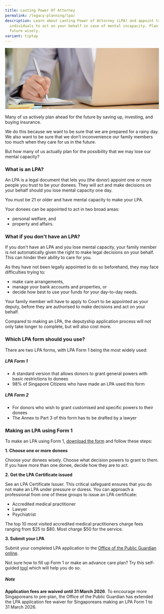 ```yaml
---
title: Lasting Power Of Attorney
permalink: /legacy-planning/lpa/
description: Learn about Lasting Power of Attorney (LPA) and appoint trusted
  individuals to act on your behalf in case of mental incapacity. Plan for the
  future wisely.
variant: tiptap
---
```

![](/images/lasting-power-of-attorney.jfif)

Many of us actively plan ahead for the future by saving up, investing, and buying insurance.

We do this because we want to be sure that we are prepared for a rainy day. We also want to be sure that we don’t inconvenience our family members too much when they care for us in the future.

But how many of us actually plan for the possibility that we may lose our mental capacity?  

### What is an LPA?

An LPA is a legal document that lets you (the donor) appoint one or more people you trust to be your donees. They will act and make decisions on your behalf should you lose mental capacity one day.

You must be 21 or older and have mental capacity to make your LPA.

Your donees can be appointed to act in two broad areas:

*   personal welfare, and
*   property and affairs.

### What if you don't have an LPA?

If you don't have an LPA and you lose mental capacity, your family member is not automatically given the right to make legal decisions on your behalf. This can hinder their ability to care for you.

As they have not been legally appointed to do so beforehand, they may face difficulties trying to:

*   make care arrangements,
*   manage your bank accounts and properties, or
*   decide how best to use your funds for your day-to-day needs.

Your family member will have to apply to Court to be appointed as your deputy, before they are authorised to make decisions and act on your behalf.

Compared to making an LPA, the deputyship application process will not only take longer to complete, but will also cost more.

### Which LPA form should you use?

There are two LPA forms, with LPA Form 1 being the most widely used:

##### LPA Form 1 
 
*   A standard version that allows donors to grant general powers with basic restrictions to donees
*   98% of Singapore Citizens who have made an LPA used this form

##### LPA Form 2 

*   For donors who wish to grant customised and specific powers to their donees
*   The Annex to Part 3 of this form has to be drafted by a lawyer

### Making an LPA using Form 1


To make an LPA using Form 1, [download the form](https://www.msf.gov.sg/opg/AnalyticsReports/LPA_Form_1_2020.pdf) and follow these steps:

**1\. Choose one or more donees**

Choose your donees wisely. Choose what decision powers to grant to them. If you have more than one donee, decide how they are to act.

**2\. Get the LPA Certificate issued**

See an LPA Certificate Issuer. This critical safeguard ensures that you do not make an LPA under pressure or duress. You can approach a professional from one of these groups to issue an LPA certificate:

*   Accredited medical practitioner
*   Lawyer
*   Psychiatrist

The top 10 most visited accredited medical practitioners charge fees ranging from $25 to $80. Most charge $50 for the service.

**3\. Submit your LPA**

Submit your completed LPA application to the [Office of the Public Guardian online](https://www.msf.gov.sg/opg).

Not sure how to fill up Form 1 or make an advance care plan? Try this self-guided [tool](https://www.mylegacy.gov.sg/lpa-acp-tool/) which will help you do so.

##### Note

**Application fees are waived until 31 March 2026**. To encourage more Singaporeans to pre-plan, the Office of the Public Guardian has extended the LPA application fee waiver for Singaporeans making an LPA Form 1 to 31 March 2026.